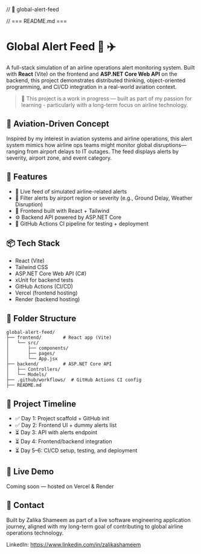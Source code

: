 // 📁 global-alert-feed

// === README.md ===
# Global Alert Feed 🚨 ✈️

A full-stack simulation of an airline operations alert monitoring system. Built with **React** (Vite) on the frontend and **ASP.NET Core Web API** on the backend, this project demonstrates distributed thinking, object-oriented programming, and CI/CD integration in a real-world aviation context.

> 🚧 This project is a work in progress — built as part of my passion for learning - particularly with a long-term focus on airline technology.

## 🛫 Aviation-Driven Concept
Inspired by my interest in aviation systems and airline operations, this alert system mimics how airline ops teams might monitor global disruptions—ranging from airport delays to IT outages. The feed displays alerts by severity, airport zone, and event category.

## 🔧 Features
- 🔄 Live feed of simulated airline-related alerts
- 🛬 Filter alerts by airport region or severity (e.g., Ground Delay, Weather Disruption)
- 🧱 Frontend built with React + Tailwind
- ⚙️ Backend API powered by ASP.NET Core
- 🧪 GitHub Actions CI pipeline for testing + deployment

## 📦 Tech Stack
- React (Vite)
- Tailwind CSS
- ASP.NET Core Web API (C#)
- xUnit for backend tests
- GitHub Actions (CI/CD)
- Vercel (frontend hosting)
- Render (backend hosting)

## 📁 Folder Structure
```
global-alert-feed/
├── frontend/        # React app (Vite)
│   └── src/
│       ├── components/
│       ├── pages/
│       └── App.jsx
├── backend/         # ASP.NET Core API
│   ├── Controllers/
│   └── Models/
├── .github/workflows/  # GitHub Actions CI config
├── README.md
```

## 📅 Project Timeline
- ✅ Day 1: Project scaffold + GitHub init
- ✅ Day 2: Frontend UI + dummy alerts list
- ⏳ Day 3: API with alerts endpoint
- ⏳ Day 4: Frontend/backend integration
- ⏳ Day 5–6: CI/CD setup, testing, and deployment

## 🔗 Live Demo
Coming soon — hosted on Vercel & Render

## 📣 Contact
Built by Zalika Shameem as part of a live software engineering application journey, aligned with my long-term goal of contributing to global airline operations technology.

LinkedIn: https://www.linkedin.com/in/zalikashameem
